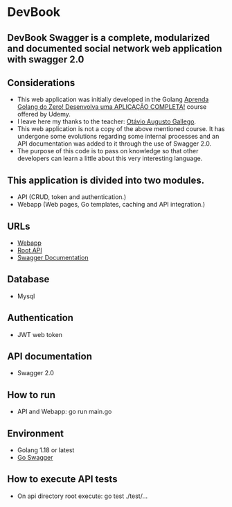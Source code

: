 # DevBook
## DevBook Swagger is a complete, modularized and documented social network web application with swagger 2.0

## Considerations
- This web application was initially developed in the Golang [Aprenda Golang do Zero! Desenvolva uma APLICAÇÃO COMPLETA!](https://www.udemy.com/course/aprenda-golang-do-zero-desenvolva-uma-aplicacao-completa/) course offered by Udemy.
- I leave here my thanks to the teacher: [Otávio Augusto Gallego](https://www.udemy.com/course/aprenda-golang-do-zero-desenvolva-uma-aplicacao-completa/#instructor-1).
- This web application is not a copy of the above mentioned course. It has undergone some evolutions regarding some internal processes and an API documentation was added to it through the use of Swagger 2.0.
- The purpose of this code is to pass on knowledge so that other developers can learn a little about this very interesting language.

## This application is divided into two modules.
- API (CRUD, token and authentication.) 
- Webapp (Web pages, Go templates, caching and API integration.)

## URLs
- [Webapp](http://localhost:3000)
- [Root API](http://localhost:5000)
- [Swagger Documentation](http://localhost:5000/swagger/index.html)

## Database
- Mysql

## Authentication
- JWT web token

## API documentation
- Swagger 2.0

## How to run
- API and Webapp: go run main.go

## Environment
- Golang 1.18 or latest
- [Go Swagger](https://github.com/swaggo/swag)

## How to execute API tests
- On api directory root execute: go test ./test/...
